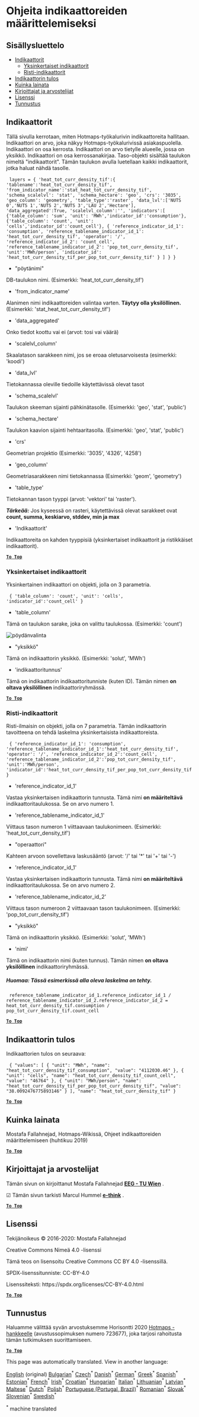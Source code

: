 <h1><a class="anchor" id="guidelines-for-defining-indicators" href="#guidelines-for-defining-indicators"><i class="fa fa-link"></i></a>Ohjeita indikaattoreiden määrittelemiseksi</h1><h2><a class="anchor" id="table-of-contents" href="#table-of-contents"><i class="fa fa-link"></i></a> Sisällysluettelo</h2><ul><li> <a href="#indicators">Indikaattorit</a><ul><li> <a href="#indicators_simple-indicators">Yksinkertaiset indikaattorit</a></li><li> <a href="#indicators_cross-indicators">Risti-indikaattorit</a></li></ul></li><li> <a href="#indicator-result">Indikaattorin tulos</a></li><li> <a href="#how-to-cite">Kuinka lainata</a></li><li> <a href="#authors-and-reviewers">Kirjoittajat ja arvostelijat</a></li><li> <a href="#license">Lisenssi</a></li><li> <a href="#acknowledgement">Tunnustus</a></li></ul><h2><a class="anchor" id="indicators" href="#indicators"><i class="fa fa-link"></i></a> Indikaattorit</h2><p> Tällä sivulla kerrotaan, miten Hotmaps-työkalurivin indikaattoreita hallitaan. Indikaattori on arvo, joka näkyy Hotmaps-työkalurivissä asiakaspuolella. Indikaattori on osa kerrosta. Indikaattori on arvo tietylle alueelle, jossa on yksikkö. Indikaattori on osa kerrossanakirjaa. Taso-objekti sisältää taulukon nimeltä &quot;indikaattorit&quot;. Tämän taulukon avulla luetellaan kaikki indikaattorit, jotka haluat nähdä tasolle.</p><pre> <code>layers = { &#39;heat_tot_curr_density_tif&#39;:{ &#39;tablename&#39;:&#39;heat_tot_curr_density_tif&#39;, &#39;from_indicator_name&#39;:&#39;stat_heat_tot_curr_density_tif&#39;, &#39;schema_scalelvl&#39;: &#39;stat&#39;, &#39;schema_hectare&#39;: &#39;geo&#39;, &#39;crs&#39;: &#39;3035&#39;, &#39;geo_column&#39;: &#39;geometry&#39;, &#39;table_type&#39;:&#39;raster&#39;, &#39;data_lvl&#39;:[&#39;NUTS 0&#39;,&#39;NUTS 1&#39;,&#39;NUTS 2&#39;,&#39;NUTS 3&#39;,&#39;LAU 2&#39;,&#39;Hectare&#39;], &#39;data_aggregated&#39;:True, &#39;scalelvl_column&#39;:&#39;&#39;, &#39;indicators&#39;:[ {&#39;table_column&#39;: &#39;sum&#39;, &#39;unit&#39;: &#39;MWh&#39;,&#39;indicator_id&#39;:&#39;consumption&#39;}, {&#39;table_column&#39;: &#39;count&#39;, &#39;unit&#39;: &#39;cells&#39;,&#39;indicator_id&#39;:&#39;count_cell&#39;}, { &#39;reference_indicator_id_1&#39;: &#39;consumption&#39;, &#39;reference_tablename_indicator_id_1&#39;: &#39;heat_tot_curr_density_tif&#39;, &#39;operator&#39;: &#39;/&#39;, &#39;reference_indicator_id_2&#39;: &#39;count_cell&#39;, &#39;reference_tablename_indicator_id_2&#39;: &#39;pop_tot_curr_density_tif&#39;, &#39;unit&#39;:&#39;MWh/person&#39;, &#39;indicator_id&#39;: &#39;heat_tot_curr_density_tif_per_pop_tot_curr_density_tif&#39; } ] } }</code></pre><ul><li> &quot;pöytänimi&quot;</li></ul><p> DB-taulukon nimi. (Esimerkki: &#39;heat_tot_curr_density_tif&#39;)</p><ul><li> &#39;from_indicator_name&#39;</li></ul><p> Alanimen nimi indikaattoreiden valintaa varten. <strong>Täytyy olla yksilöllinen.</strong> (Esimerkki: &#39;stat_heat_tot_curr_density_tif&#39;)</p><ul><li> &#39;data_aggregated&#39;</li></ul><p> Onko tiedot koottu vai ei (arvot: tosi vai väärä)</p><ul><li> &#39;scalelvl_column&#39;</li></ul><p> Skaalatason sarakkeen nimi, jos se eroaa oletusarvoisesta (esimerkki: &#39;koodi&#39;)</p><ul><li> &#39;data_lvl&#39;</li></ul><p> Tietokannassa oleville tiedoille käytettävissä olevat tasot</p><ul><li> &#39;schema_scalelvl&#39;</li></ul><p> Taulukon skeeman sijainti pähkinätasolle. (Esimerkki: &#39;geo&#39;, &#39;stat&#39;, &#39;public&#39;)</p><ul><li> &#39;schema_hectare&#39;</li></ul><p> Taulukon kaavion sijainti hehtaaritasolla. (Esimerkki: &#39;geo&#39;, &#39;stat&#39;, &#39;public&#39;)</p><ul><li> &#39;crs&#39;</li></ul><p> Geometrian projektio (Esimerkki: &#39;3035&#39;, &#39;4326&#39;, &#39;4258&#39;)</p><ul><li> &#39;geo_column&#39;</li></ul><p> Geometriasarakkeen nimi tietokannassa (Esimerkki: &#39;geom&#39;, &#39;geometry&#39;)</p><ul><li> &#39;table_type&#39;</li></ul><p> Tietokannan tason tyyppi (arvot: &#39;vektori&#39; tai &#39;raster&#39;).</p><p> <em><strong>Tärkeää:</strong></em> Jos kyseessä on rasteri, käytettävissä olevat sarakkeet ovat <strong>count, summa, keskiarvo, stddev, min ja max</strong></p><ul><li> &#39;Indikaattorit&#39;</li></ul><p> Indikaattoreita on kahden tyyppisiä (yksinkertaiset indikaattorit ja ristikkäiset indikaattorit).</p><p> <a href="#table-of-contents"><strong><code>To Top</code></strong></a></p><h3><a class="anchor" id="simple-indicators" href="#simple-indicators"><i class="fa fa-link"></i></a> Yksinkertaiset indikaattorit</h3><p> Yksinkertainen indikaattori on objekti, jolla on 3 parametria.</p><pre> <code>{ &#39;table_column&#39;: &#39;count&#39;, &#39;unit&#39;: &#39;cells&#39;, &#39;indicator_id&#39;:&#39;count_cell&#39; }</code></pre><ul><li> &#39;table_column&#39;</li></ul><p> Tämä on taulukon sarake, joka on valittu taulukossa. (Esimerkki: &#39;count&#39;)</p><img alt="pöydänvalinta" src="https://github.com/HotMaps/Hotmaps-toolbox-service/raw/master/api/assets/table_image.png"/><ul><li> &quot;yksikkö&quot;</li></ul><p> Tämä on indikaattorin yksikkö. (Esimerkki: &#39;solut&#39;, &#39;MWh&#39;)</p><ul><li> &#39;indikaattoritunnus&#39;</li></ul><p> Tämä on indikaattorin indikaattoritunniste (kuten ID). Tämän nimen <strong>on oltava yksilöllinen</strong> indikaattoriryhmässä.</p><p> <a href="#table-of-contents"><strong><code>To Top</code></strong></a></p><h3><a class="anchor" id="cross-indicators" href="#cross-indicators"><i class="fa fa-link"></i></a> Risti-indikaattorit</h3><p> Risti-ilmaisin on objekti, jolla on 7 parametria. Tämän indikaattorin tavoitteena on tehdä laskelma yksinkertaisista indikaattoreista.</p><pre> <code>{ &#39;reference_indicator_id_1&#39;: &#39;consumption&#39;, &#39;reference_tablename_indicator_id_1&#39;:&#39;heat_tot_curr_density_tif&#39;, &#39;operator&#39;: &#39;/&#39;, &#39;reference_indicator_id_2&#39;:&#39;count_cell&#39;, &#39;reference_tablename_indicator_id_2&#39;:&#39;pop_tot_curr_density_tif&#39;, &#39;unit&#39;:&#39;MWh/person&#39;, &#39;indicator_id&#39;:&#39;heat_tot_curr_density_tif_per_pop_tot_curr_density_tif&#39; }</code></pre><ul><li> &#39;reference_indicator_id_1&#39;</li></ul><p> Vastaa yksinkertaisen indikaattorin tunnusta. Tämä nimi <strong>on määriteltävä</strong> indikaattoritaulukossa. Se on arvo numero 1.</p><ul><li> &#39;reference_tablename_indicator_id_1&#39;</li></ul><p> Viittaus tason numeron 1 viittaavaan taulukonimeen. (Esimerkki: &#39;heat_tot_curr_density_tif&#39;)</p><ul><li> &quot;operaattori&quot;</li></ul><p> Kahteen arvoon sovellettava laskusääntö (arvot: &#39;/&#39; tai &#39;*&#39; tai &#39;+&#39; tai &#39;-&#39;)</p><ul><li> &#39;reference_indicator_id_1&#39;</li></ul><p> Vastaa yksinkertaisen indikaattorin tunnusta. Tämä nimi <strong>on määriteltävä</strong> indikaattoritaulukossa. Se on arvo numero 2.</p><ul><li> &#39;reference_tablename_indicator_id_2&#39;</li></ul><p> Viittaus tason numeroon 2 viittaavaan tason taulukonimeen. (Esimerkki: &#39;pop_tot_curr_density_tif&#39;)</p><ul><li> &quot;yksikkö&quot;</li></ul><p> Tämä on indikaattorin yksikkö. (Esimerkki: &#39;solut&#39;, &#39;MWh&#39;)</p><ul><li> &#39;nimi&#39;</li></ul><p> Tämä on indikaattorin nimi (kuten tunnus). Tämän nimen <strong>on oltava yksilöllinen</strong> indikaattoriryhmässä.</p><h5><a class="anchor" id="note--for-this-example,-the-calculation-below-is-done." href="#note--for-this-example,-the-calculation-below-is-done."><i class="fa fa-link"></i></a> Huomaa: Tässä esimerkissä alla oleva laskelma on tehty.</h5><pre> <code>reference_tablename_indicator_id_1.reference_indicator_id_1 / reference_tablename_indicator_id_2.reference_indicator_id_2 = heat_tot_curr_density_tif.consumption / pop_tot_curr_density_tif.count_cell</code></pre><p> <a href="#table-of-contents"><strong><code>To Top</code></strong></a></p><h2><a class="anchor" id="indicator-result" href="#indicator-result"><i class="fa fa-link"></i></a> Indikaattorin tulos</h2><p> Indikaattorien tulos on seuraava:</p><pre> <code>{ &quot;values&quot;: [ { &quot;unit&quot;: &quot;MWh&quot;, &quot;name&quot;: &quot;heat_tot_curr_density_tif_consumption&quot;, &quot;value&quot;: &quot;4112030.46&quot; }, { &quot;unit&quot;: &quot;cells&quot;, &quot;name&quot;: &quot;heat_tot_curr_density_tif_count_cell&quot;, &quot;value&quot;: &quot;46764&quot; }, { &quot;unit&quot;: &quot;MWh/person&quot;, &quot;name&quot;: &quot;heat_tot_curr_density_tif_per_pop_tot_curr_density_tif&quot;, &quot;value&quot;: &quot;38.0092476775893146&quot; } ], &quot;name&quot;: &quot;heat_tot_curr_density_tif&quot; }</code></pre><p> <a href="#table-of-contents"><strong><code>To Top</code></strong></a></p><h2><a class="anchor" id="how-to-cite" href="#how-to-cite"><i class="fa fa-link"></i></a> Kuinka lainata</h2><p> Mostafa Fallahnejad, Hotmaps-Wikissä, Ohjeet indikaattoreiden määrittelemiseen (huhtikuu 2019)</p><p> <a href="#table-of-contents"><strong><code>To Top</code></strong></a></p><h2><a class="anchor" id="authors-and-reviewers" href="#authors-and-reviewers"><i class="fa fa-link"></i></a> Kirjoittajat ja arvostelijat</h2><p> Tämän sivun on kirjoittanut Mostafa Fallahnejad <strong><a href="https://eeg.tuwien.ac.at/">EEG - TU Wien</a></strong> .</p><p> ☑ Tämän sivun tarkisti Marcul Hummel <strong><a href="https://e-think.ac.at">e-think</a></strong> .</p><p> <a href="#table-of-contents"><strong><code>To Top</code></strong></a></p><h2><a class="anchor" id="license" href="#license"><i class="fa fa-link"></i></a> Lisenssi</h2><p> Tekijänoikeus © 2016-2020: Mostafa Fallahnejad</p><p> Creative Commons Nimeä 4.0 -lisenssi</p><p> Tämä teos on lisensoitu Creative Commons CC BY 4.0 -lisenssillä.</p><p> SPDX-lisenssitunniste: CC-BY-4.0</p><p> Lisenssiteksti: https://spdx.org/licenses/CC-BY-4.0.html</p><p> <a href="#table-of-contents"><strong><code>To Top</code></strong></a></p><h2><a class="anchor" id="acknowledgement" href="#acknowledgement"><i class="fa fa-link"></i></a> Tunnustus</h2><p> Haluamme välittää syvän arvostuksemme Horisontti 2020 <a href="https://www.hotmaps-project.eu">Hotmaps -hankkeelle</a> (avustussopimuksen numero 723677), joka tarjosi rahoitusta tämän tutkimuksen suorittamiseen.</p><p> <a href="#table-of-contents"><strong><code>To Top</code></strong></a></p>
<!--- THIS IS A SUPER UNIQUE IDENTIFIER -->

This page was automatically translated. View in another language:

[English](../en/Guidelines-for-defining-indicators) (original) [Bulgarian](../bg/Guidelines-for-defining-indicators)<sup>\*</sup> [Czech](../cs/Guidelines-for-defining-indicators)<sup>\*</sup> [Danish](../da/Guidelines-for-defining-indicators)<sup>\*</sup> [German](../de/Guidelines-for-defining-indicators)<sup>\*</sup> [Greek](../el/Guidelines-for-defining-indicators)<sup>\*</sup> [Spanish](../es/Guidelines-for-defining-indicators)<sup>\*</sup> [Estonian](../et/Guidelines-for-defining-indicators)<sup>\*</sup>  [French](../fr/Guidelines-for-defining-indicators)<sup>\*</sup> [Irish](../ga/Guidelines-for-defining-indicators)<sup>\*</sup> [Croatian](../hr/Guidelines-for-defining-indicators)<sup>\*</sup> [Hungarian](../hu/Guidelines-for-defining-indicators)<sup>\*</sup> [Italian](../it/Guidelines-for-defining-indicators)<sup>\*</sup> [Lithuanian](../lt/Guidelines-for-defining-indicators)<sup>\*</sup> [Latvian](../lv/Guidelines-for-defining-indicators)<sup>\*</sup> [Maltese](../mt/Guidelines-for-defining-indicators)<sup>\*</sup> [Dutch](../nl/Guidelines-for-defining-indicators)<sup>\*</sup> [Polish](../pl/Guidelines-for-defining-indicators)<sup>\*</sup> [Portuguese (Portugal, Brazil)](../pt/Guidelines-for-defining-indicators)<sup>\*</sup> [Romanian](../ro/Guidelines-for-defining-indicators)<sup>\*</sup> [Slovak](../sk/Guidelines-for-defining-indicators)<sup>\*</sup> [Slovenian](../sl/Guidelines-for-defining-indicators)<sup>\*</sup> [Swedish](../sv/Guidelines-for-defining-indicators)<sup>\*</sup> 

<sup>\*</sup> machine translated
